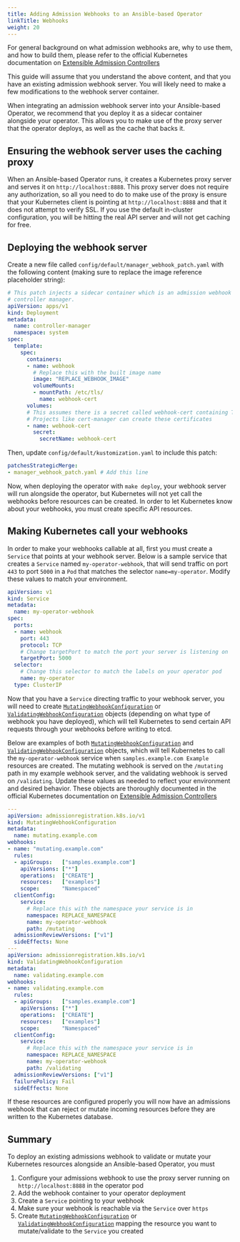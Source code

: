 ```yaml
---
title: Adding Admission Webhooks to an Ansible-based Operator
linkTitle: Webhooks
weight: 20
---
```


For general background on what admission webhooks are, why to use them, and how to build them,
please refer to the official Kubernetes documentation on [Extensible Admission Controllers][admission-controllers]

This guide will assume that you understand the above content, and that you have an existing admission
webhook server. You will likely need to make a few modifications to the webhook server container.

When integrating an admission webhook server into your Ansible-based Operator, we recommend that you
deploy it as a sidecar container alongside your operator. This allows you to make use of the proxy
server that the operator deploys, as well as the cache that backs it.

## Ensuring the webhook server uses the caching proxy

When an Ansible-based Operator runs, it creates a Kubernetes proxy server and serves it on
`http://localhost:8888`. This proxy server does not require any authorization, so all you need to
do to make use of the proxy is ensure that your Kubernetes client is pointing at `http://localhost:8888`
and that it does not attempt to verify SSL. If you use the default in-cluster configuration, you will
be hitting the real API server and will not get caching for free.

## Deploying the webhook server

Create a new file called `config/default/manager_webhook_patch.yaml` with the following content
(making sure to replace the image reference placeholder string):

```yaml
# This patch injects a sidecar container which is an admission webhook for the
# controller manager.
apiVersion: apps/v1
kind: Deployment
metadata:
  name: controller-manager
  namespace: system
spec:
  template:
    spec:
      containers:
      - name: webhook
        # Replace this with the built image name
        image: "REPLACE_WEBHOOK_IMAGE"
        volumeMounts:
        - mountPath: /etc/tls/
          name: webhook-cert
      volumes:
      # This assumes there is a secret called webhook-cert containing TLS certificates
      # Projects like cert-manager can create these certificates
      - name: webhook-cert
        secret:
          secretName: webhook-cert
```

Then, update `config/default/kustomization.yaml` to include this patch:

```yaml
patchesStrategicMerge:
- manager_webhook_patch.yaml # Add this line
```

Now, when deploying the operator with `make deploy`, your webhook server will run alongside the
operator, but Kubernetes will not yet call the webhooks before resources can be created. In order
to let Kubernetes know about your webhooks, you must create specific API resources.


<!--
   TODO(fabianvf,asmacdo) update these sections to direct the user
     to create files in the config directory and make use of kustomize.
     The Go plugin's webhook scaffolding might be a good reference.
-->
## Making Kubernetes call your webhooks

In order to make your webhooks callable at all, first you must create a `Service` that points at your
webhook server. Below is a sample service that creates a `Service` named `my-operator-webhook`, that will
send traffic on port `443` to port `5000` in a `Pod` that matches the selector `name=my-operator`. Modify these
values to match your environment.

```yaml
apiVersion: v1
kind: Service
metadata:
  name: my-operator-webhook
spec:
  ports:
  - name: webhook
    port: 443
    protocol: TCP
    # Change targetPort to match the port your server is listening on
    targetPort: 5000
  selector:
    # Change this selector to match the labels on your operator pod
    name: my-operator
  type: ClusterIP
```

Now that you have a `Service` directing traffic to your webhook server, you will need to create
[`MutatingWebhookConfiguration`][mutating-webhook] or [`ValidatingWebhookConfiguration`][validating-webhook] objects (depending on what type of webhook you have deployed), which will tell Kubernetes
to send certain API requests through your webhooks before writing to etcd.

Below are examples of both [`MutatingWebhookConfiguration`][mutating-webhook] and [`ValidatingWebhookConfiguration`][validating-webhook] objects,
which will tell Kubernetes to call the `my-operator-webhook` service when `samples.example.com Example` resources
are created. The mutating webhook is served on the `/mutating` path in my example webhook server, and the validating webhook is served on `/validating`. Update these values as needed to reflect your environment
and desired behavior. These objects are thoroughly documented in the official Kubernetes documentation on [Extensible Admission Controllers][admission-controllers]

```yaml
---
apiVersion: admissionregistration.k8s.io/v1
kind: MutatingWebhookConfiguration
metadata:
  name: mutating.example.com
webhooks:
- name: "mutating.example.com"
  rules:
  - apiGroups:   ["samples.example.com"]
    apiVersions: ["*"]
    operations:  ["CREATE"]
    resources:   ["examples"]
    scope:       "Namespaced"
  clientConfig:
    service:
      # Replace this with the namespace your service is in
      namespace: REPLACE_NAMESPACE
      name: my-operator-webhook
      path: /mutating
  admissionReviewVersions: ["v1"]
  sideEffects: None
---
apiVersion: admissionregistration.k8s.io/v1
kind: ValidatingWebhookConfiguration
metadata:
  name: validating.example.com
webhooks:
- name: validating.example.com
  rules:
  - apiGroups:   ["samples.example.com"]
    apiVersions: ["*"]
    operations:  ["CREATE"]
    resources:   ["examples"]
    scope:       "Namespaced"
  clientConfig:
    service:
      # Replace this with the namespace your service is in
      namespace: REPLACE_NAMESPACE
      name: my-operator-webhook
      path: /validating
  admissionReviewVersions: ["v1"]
  failurePolicy: Fail
  sideEffects: None
```

If these resources are configured properly you will now have an admissions webhook that can reject or mutate
incoming resources before they are written to the Kubernetes database.

## Summary

To deploy an existing admissions webhook to validate or mutate your Kubernetes resources alongside an
Ansible-based Operator, you must
1. Configure your admissions webhook to use the proxy server running on `http://localhost:8888` in the operator pod
1. Add the webhook container to your operator deployment
1. Create a `Service` pointing to your webhook
1. Make sure your webhook is reachable via the `Service` over `https`
1. Create [`MutatingWebhookConfiguration`][mutating-webhook] or [`ValidatingWebhookConfiguration`][validating-webhook] mapping the resource you want to mutate/validate to the `Service` you created


[admission-controllers]:https://kubernetes.io/docs/reference/access-authn-authz/extensible-admission-controllers/
[validating-webhook]:https://v1-21.docs.kubernetes.io/docs/reference/generated/kubernetes-api/v1.21/#validatingwebhookconfiguration-v1-admissionregistration-k8s-io
[mutating-webhook]:https://v1-21.docs.kubernetes.io/docs/reference/generated/kubernetes-api/v1.21/#mutatingwebhookconfiguration-v1-admissionregistration-k8s-io
